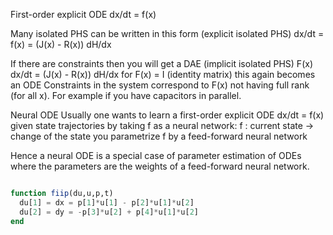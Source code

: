First-order explicit ODE
dx/dt = f(x)

Many isolated PHS can be written in this form (explicit isolated PHS)
dx/dt = f(x) = (J(x) - R(x)) dH/dx

If there are constraints then you will get a DAE (implicit isolated PHS)
F(x) dx/dt = (J(x) - R(x)) dH/dx
for F(x) = I (identity matrix) this again becomes an ODE
Constraints in the system correspond to F(x) not having full rank (for all x).
For example if you have capacitors in parallel.

Neural ODE
Usually one wants to learn a first-order explicit ODE
dx/dt = f(x)
given state trajectories
by taking f as a neural network:
f : current state -> change of the state
you parametrize f by a feed-forward neural network

Hence a neural ODE is a special case of
parameter estimation of ODEs
where the parameters are the weights of a feed-forward neural network.

```julia

function fiip(du,u,p,t)
  du[1] = dx = p[1]*u[1] - p[2]*u[1]*u[2]
  du[2] = dy = -p[3]*u[2] + p[4]*u[1]*u[2]
end

```

